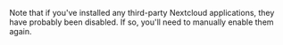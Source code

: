 Note that if you've installed any third-party Nextcloud applications, they have probably been disabled. If so, you'll need to manually enable them again.
